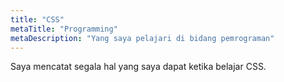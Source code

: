 ```yaml
---
title: "CSS"
metaTitle: "Programming"
metaDescription: "Yang saya pelajari di bidang pemrograman"
---
```


Saya mencatat segala hal yang saya dapat ketika belajar CSS.
